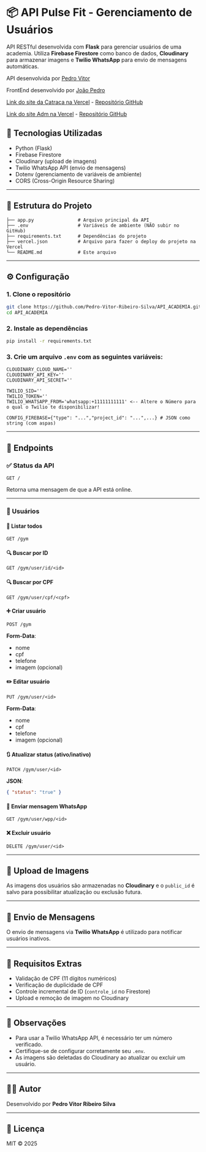 
# 📦 API Pulse Fit - Gerenciamento de Usuários

API RESTful desenvolvida com **Flask** para gerenciar usuários de uma academia. Utiliza **Firebase Firestore** como banco de dados, **Cloudinary** para armazenar imagens e **Twilio WhatsApp** para envio de mensagens automáticas.

API desenvolvida por [Pedro Vitor](https://api-academia-alpha.vercel.app/)

FrontEnd desenvolvido por [João Pedro](https://github.com/joazao-pedroso)

[Link do site da Catraca na Vercel](https://pulse-fit-catraca.vercel.app/) - [Repositório GitHub](https://github.com/joazao-pedroso/projeto-acedemia-users)

[Link do site Adm na Vercel](https://pulse-fit-adm.vercel.app/) - [Repositório GitHub](https://github.com/joazao-pedroso/projeto-academia-adm)


## 🚀 Tecnologias Utilizadas

- Python (Flask)
- Firebase Firestore
- Cloudinary (upload de imagens)
- Twilio WhatsApp API (envio de mensagens)
- Dotenv (gerenciamento de variáveis de ambiente)
- CORS (Cross-Origin Resource Sharing)

---

## 📁 Estrutura do Projeto

```
├── app.py                # Arquivo principal da API
├── .env                  # Variáveis de ambiente (NÃO subir no GitHub)
├── requirements.txt      # Dependências do projeto
├── vercel.json           # Arquivo para fazer o deploy do projeto na Vercel 
└── README.md             # Este arquivo
```

---

## ⚙️ Configuração

### 1. Clone o repositório

```bash
git clone https://github.com/Pedro-Vitor-Ribeiro-Silva/API_ACADEMIA.git
cd API_ACADEMIA
```

### 2. Instale as dependências

```bash
pip install -r requirements.txt
```

### 3. Crie um arquivo `.env` com as seguintes variáveis:

```env
CLOUDINARY_CLOUD_NAME=''
CLOUDINARY_API_KEY=''
CLOUDINARY_API_SECRET=''

TWILIO_SID=''
TWILIO_TOKEN=''
TWILIO_WHATSAPP_FROM='whatsapp:+11111111111' <-- Altere o Número para o qual o Twilio te disponibilizar!

CONFIG_FIREBASE={"type": "...","project_id": "...",...} # JSON como string (com aspas)
```


---

## 🧪 Endpoints

### ✅ Status da API

`GET /`

Retorna uma mensagem de que a API está online.

---

### 👥 Usuários

#### 📄 Listar todos
`GET /gym`

#### 🔍 Buscar por ID
`GET /gym/user/id/<id>`

#### 🔍 Buscar por CPF
`GET /gym/user/cpf/<cpf>`

#### ➕ Criar usuário
`POST /gym`

**Form-Data**:
- nome
- cpf
- telefone
- imagem (opcional)

#### ✏️ Editar usuário
`PUT /gym/user/<id>`

**Form-Data**:
- nome
- cpf
- telefone
- imagem (opcional)

#### 🔃 Atualizar status (ativo/inativo)
`PATCH /gym/user/<id>`

**JSON**:
```json
{ "status": "true" }
```

#### 💬 Enviar mensagem WhatsApp
`GET /gym/user/wpp/<id>`

#### ❌ Excluir usuário
`DELETE /gym/user/<id>`

---

## 📸 Upload de Imagens

As imagens dos usuários são armazenadas no **Cloudinary** e o `public_id` é salvo para possibilitar atualização ou exclusão futura.

---

## 📲 Envio de Mensagens

O envio de mensagens via **Twilio WhatsApp** é utilizado para notificar usuários inativos.

---

## 🔐 Requisitos Extras

- Validação de CPF (11 dígitos numéricos)
- Verificação de duplicidade de CPF
- Controle incremental de ID (`controle_id` no Firestore)
- Upload e remoção de imagem no Cloudinary

---

## 🧼 Observações

- Para usar a Twilio WhatsApp API, é necessário ter um número verificado.
- Certifique-se de configurar corretamente seu `.env`.
- As imagens são deletadas do Cloudinary ao atualizar ou excluir um usuário.

---

## 🧑‍💻 Autor

Desenvolvido por **Pedro Vitor Ribeiro Silva**

---

## 📜 Licença

MIT © 2025
